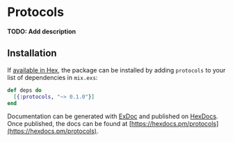 # Protocols

**TODO: Add description**

## Installation

If [available in Hex](https://hex.pm/docs/publish), the package can be installed
by adding `protocols` to your list of dependencies in `mix.exs`:

```elixir
def deps do
  [{:protocols, "~> 0.1.0"}]
end
```

Documentation can be generated with [ExDoc](https://github.com/elixir-lang/ex_doc)
and published on [HexDocs](https://hexdocs.pm). Once published, the docs can
be found at [https://hexdocs.pm/protocols](https://hexdocs.pm/protocols).

